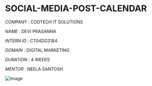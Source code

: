 # SOCIAL-MEDIA-POST-CALENDAR

*COMPANY* : CODTECH IT SOLUTIONS 

*NAME* : DEVI PRASANNA

*INTERN ID* : CT04DG3184

*DOMAIN* : DIGITAL MARKETING 

*DURATION* : 4 WEEKS

*MENTOR* : NEELA SANTOSH 





![Image](https://github.com/user-attachments/assets/e0f9f2a4-d497-45d7-9343-0d704f532386)
